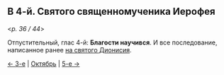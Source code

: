 
## В 4-й. Святого священномученика Иерофея

<*p. 36 / 44*>

Отпустительный, глас 4-й: **Благости научився**. 
И все последование, написанное ранее [на святого Дионисия](10_03_MES.ru.md).

[← 3-е](10_03_MES.ru.md) | [Октябрь](README.md#4-й) | [5-е →](10_05_MES.ru.md) 
